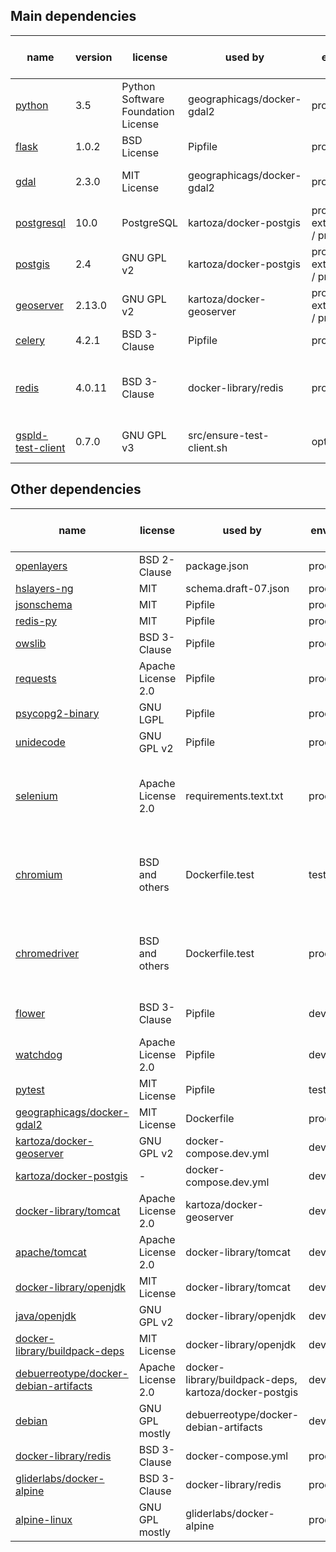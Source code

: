 
## Main dependencies

| name | version | license | used by | env | bin or src | purpose |
| --- | --- | --- | --- | --- | --- | --- |
| [python](http://www.gdal.org/) | 3.5 | Python Software Foundation License | geographicags/docker-gdal2 | prod | bin | to communicate |
| [flask](http://flask.pocoo.org/) | 1.0.2 | BSD License | Pipfile | prod | bin | to build REST API |
| [gdal](http://www.gdal.org/) | 2.3.0 | MIT License | geographicags/docker-gdal2 | prod | bin | to import vector files into DB |
| [postgresql](https://www.postgresql.org/) | 10.0 | PostgreSQL | kartoza/docker-postgis | prod-external / prod | bin | to store vector data effectively |
| [postgis](https://postgis.net/) | 2.4 | GNU GPL v2 | kartoza/docker-postgis | prod-external / prod | bin | to store vector data effectively |
| [geoserver](https://github.com/geoserver/geoserver) | 2.13.0 | GNU GPL v2 | kartoza/docker-geoserver | prod-external / prod | bin | to provide WMS/WFS endpoints |
| [celery](http://www.celeryproject.org/) | 4.2.1 | BSD 3-Clause | Pipfile | prod | bin | asynchronous task runner |
| [redis](https://redis.io/) | 4.0.11 | BSD 3-Clause | docker-library/redis | prod | bin | celery message broker, source of truth for server side |
| [gspld-test-client](https://github.com/jirik/gspld-test-client) | 0.7.0 | GNU GPL v3 | src/ensure-test-client.sh | opt | bin | to demonstrate communication with REST API |

## Other dependencies

| name | license | used by | env | bin or src | purpose |
| --- | --- | --- | --- | --- | --- |
| [openlayers](https://openlayers.org/) | BSD 2-Clause | package.json | prod | bin | |
| [hslayers-ng](https://github.com/hslayers/hslayers-ng) | MIT | schema.draft-07.json | prod | src | |
| [jsonschema](https://github.com/Julian/jsonschema) | MIT | Pipfile | prod | bin | |
| [redis-py](https://github.com/andymccurdy/redis-py) | MIT | Pipfile | prod | bin | |
| [owslib](https://github.com/geopython/OWSLib) | BSD 3-Clause | Pipfile | prod | bin | |
| [requests](http://python-requests.org) | Apache License 2.0 | Pipfile | prod | bin | |
| [psycopg2-binary](https://github.com/psycopg/psycopg2) | GNU LGPL | Pipfile | prod | bin | |
| [unidecode](https://github.com/avian2/unidecode) | GNU GPL v2 | Pipfile | prod | bin | |
| [selenium](https://www.chromium.org/) | Apache License 2.0 | requirements.text.txt | prod | bin | for client-side map rendering and integration testing |
| [chromium](https://www.chromium.org/) | BSD and others | Dockerfile.test | test | prod | for client-side map rendering and integration testing |
| [chromedriver](http://chromedriver.chromium.org/) | BSD and others | Dockerfile.test | prod | bin | for client-side map rendering and integration testing |
| [flower](https://github.com/mher/flower) | BSD 3-Clause | Pipfile | dev | bin | to monitor celery tasks |
| [watchdog](https://github.com/gorakhargosh/watchdog) | Apache License 2.0 | Pipfile | dev | bin | |
| [pytest](https://pytest.org/) | MIT License | Pipfile | test | bin | |
| [geographicags/docker-gdal2](https://github.com/GeographicaGS/Docker-GDAL2) | MIT License | Dockerfile | prod | bin | |
| [kartoza/docker-geoserver](https://github.com/kartoza/docker-geoserver) | GNU GPL v2 | docker-compose.dev.yml | dev | bin | |
| [kartoza/docker-postgis](https://github.com/kartoza/docker-postgis) | - | docker-compose.dev.yml | dev | bin | |
| [docker-library/tomcat](https://github.com/docker-library/tomcat) | Apache License 2.0 | kartoza/docker-geoserver | dev | bin | |
| [apache/tomcat](http://tomcat.apache.org/) | Apache License 2.0 | docker-library/tomcat | dev | bin | |
| [docker-library/openjdk](https://github.com/docker-library/openjdk) | MIT License | docker-library/tomcat | dev | bin | |
| [java/openjdk](http://openjdk.java.net/) | GNU GPL v2 | docker-library/openjdk | dev | bin | |
| [docker-library/buildpack-deps](https://github.com/docker-library/buildpack-deps) | MIT License | docker-library/openjdk | dev | bin | |
| [debuerreotype/docker-debian-artifacts](https://github.com/debuerreotype/docker-debian-artifacts) | Apache License 2.0 | docker-library/buildpack-deps, kartoza/docker-postgis | dev | bin | |
| [debian](https://www.debian.org/) | GNU GPL mostly | debuerreotype/docker-debian-artifacts | dev | bin | |
| [docker-library/redis](https://github.com/docker-library/redis) | BSD 3-Clause | docker-compose.yml | prod | bin | |
| [gliderlabs/docker-alpine](https://github.com/gliderlabs/docker-alpine) | BSD 3-Clause | docker-library/redis | prod | bin | |
| [alpine-linux](https://alpinelinux.org/) | GNU GPL mostly | gliderlabs/docker-alpine | prod | bin | |
